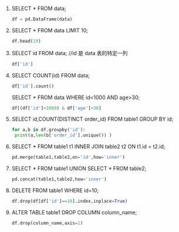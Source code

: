 1. SELECT * FROM data;

   ```python
   df = pd.DataFrame(data)
   ```

2. SELECT * FROM data LIMIT 10;

   ```python
   df.head(10)
   ```

3. SELECT id FROM data;  //id 是 data 表的特定一列

   ```python
   df['id']
   ```

4. SELECT COUNT(id) FROM data;

   ```python
   df['id'].count()
   ```

   SELECT * FROM data WHERE id<1000 AND age>30;

   ```python
   df[(df['id']<1000) & df['age']>30]
   ```

5. SELECT id,COUNT(DISTINCT order_id) FROM table1 GROUP BY id;

   ```python
   for a,b in df.groupby('id'):
   	print(a,len(b['order_id'].unique()) )
   ```

6. SELECT * FROM table1 t1 INNER JOIN table2 t2 ON t1.id = t2.id;

   ```python
   pd.merge(table1,table2,on='id',how='inner')
   ```

   

7. SELECT * FROM table1 UNION SELECT * FROM table2;

   ```python
   pd.concat(table1,table2,how='inner')
   ```

   

8. DELETE FROM table1 WHERE id=10;

   ```python
   df.drop(df[df['id']==10].index,inplace=True)
   ```

   

9. ALTER TABLE table1 DROP COLUMN column_name;

   ```python
   df.drop(column_name,axis=1)
   ```

   

